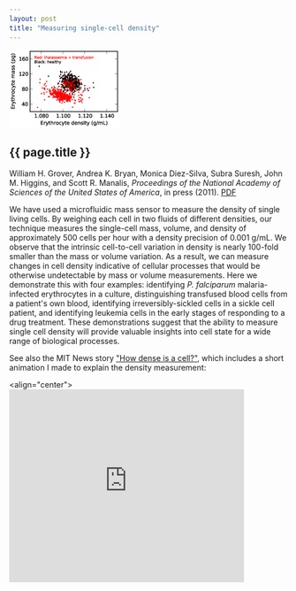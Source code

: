 ```yaml
---
layout: post
title: "Measuring single-cell density"
---
```


[![](images/cell_density.png)](pdfs/cell_density.pdf)

{{ page.title }}
----------------

William H. Grover, Andrea K. Bryan, Monica Diez-Silva, Subra Suresh, John M. Higgins, and Scott R. Manalis, *Proceedings of the National Academy of Sciences of the United States of America*, in press (2011).  [PDF](pdfs/cell_density.pdf)

We have used a microfluidic mass sensor to measure the density of single living cells.  By weighing each cell in two fluids of different densities, our technique measures the single-cell mass, volume, and density of approximately 500 cells per hour with a density precision of 0.001 g/mL.  We observe that the intrinsic cell-to-cell variation in density is nearly 100-fold smaller than the mass or volume variation.  As a result, we can measure changes in cell density indicative of cellular processes that would be otherwise undetectable by mass or volume measurements.  Here we demonstrate this with four examples:  identifying *P. falciparum* malaria-infected erythrocytes in a culture, distinguishing transfused blood cells from a patient's own blood, identifying irreversibly-sickled cells in a sickle cell patient, and identifying leukemia cells in the early stages of responding to a drug treatment.   These demonstrations suggest that the ability to measure single cell density will provide valuable insights into cell state for a wide range of biological processes.

See also the MIT News story ["How dense is a cell?"](http://web.mit.edu/newsoffice/2011/cell-density-0621.html), which includes a short animation I made to explain the density measurement:

<!-- <iframe width="425" height="349" src="http://www.youtube.com/embed/P5M_C_P02DQ?rel=0" frameborder="0" allowfullscreen></iframe> -->

<align="center">
<object width="425" height="349"><param name="movie" value="http://www.youtube.com/v/P5M_C_P02DQ?version=3&amp;hl=en_US&amp;rel=0"></param><param name="allowFullScreen" value="true"></param><param name="allowscriptaccess" value="always"></param><embed src="http://www.youtube.com/v/P5M_C_P02DQ?version=3&amp;hl=en_US&amp;rel=0" type="application/x-shockwave-flash" width="425" height="349" allowscriptaccess="always" allowfullscreen="true"></embed></object>
</align>